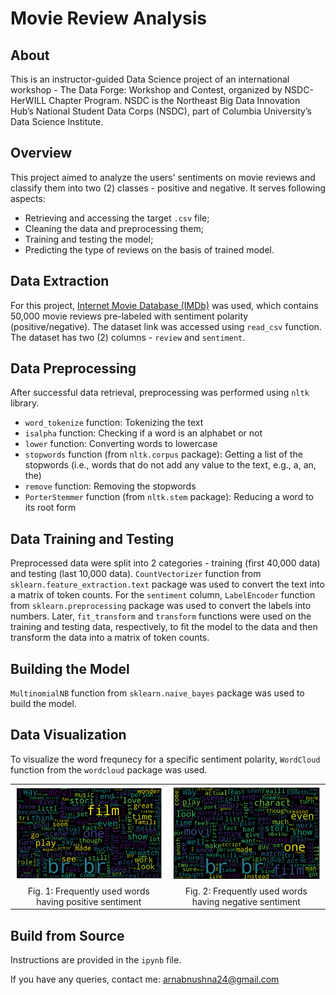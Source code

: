 # Movie Review Analysis

## About
This is an instructor-guided Data Science project of an international workshop - The Data Forge: Workshop and Contest, organized by NSDC-HerWILL Chapter Program. NSDC is the Northeast Big Data Innovation Hub’s National Student Data Corps (NSDC), part of Columbia University’s Data Science Institute.


## Overview
This project aimed to analyze the users' sentiments on movie reviews and classify them into two (2) classes - positive and negative. It serves following aspects:

* Retrieving and accessing the target `.csv` file;
* Cleaning the data and preprocessing them;
* Training and testing the model;
* Predicting the type of reviews on the basis of trained model.


## Data Extraction
For this project, [Internet Movie Database (IMDb)](https://raw.githubusercontent.com/meghjoshii/NSDC_DataScienceProjects_SentimentAnalysis/main/IMDB%20Dataset.csv) was used, which contains 50,000 movie reviews pre-labeled with sentiment polarity (positive/negative). The dataset link was accessed using `read_csv` function. The dataset has two (2) columns - `review` and `sentiment`.


## Data Preprocessing
After successful data retrieval, preprocessing was performed using `nltk` library.

* `word_tokenize` function: Tokenizing the text
* `isalpha` function: Checking if a word is an alphabet or not
* `lower` function: Converting words to lowercase
* `stopwords` function (from `nltk.corpus` package): Getting a list of the stopwords (i.e., words that do not add any value to the text, e.g., a, an, the)
* `remove` function: Removing the stopwords
* `PorterStemmer` function (from `nltk.stem` package): Reducing a word to its root form


## Data Training and Testing
Preprocessed data were split into 2 categories - training (first 40,000 data) and testing (last 10,000 data). `CountVectorizer` function from `sklearn.feature_extraction.text` package was used to convert the text into a matrix of token counts. For the `sentiment` column, `LabelEncoder` function from `sklearn.preprocessing` package was used to convert the labels into numbers. Later, `fit_transform` and `transform` functions were used on the training and testing data, respectively, to fit the model to the data and then transform the data into a matrix of token counts.


## Building the Model
`MultinomialNB` function from `sklearn.naive_bayes` package was used to build the model.


## Data Visualization
To visualize the word frequnecy for a specific sentiment polarity, `WordCloud` function from the `wordcloud` package was used.

<table>
  <tr>
    <td align="center"><img src="https://github.com/ArnabUshna24/Movie-Review-Analysis/blob/main/positive_sentiment.png" alt="Positive Sentiment" width="300"/></td>
    <td align="center"><img src="https://github.com/ArnabUshna24/Movie-Review-Analysis/blob/main/negative_sentiment.png" alt="Negative Sentiment" width="300"/></td>
  </tr>
  <tr>
    <td align="center"> Fig. 1: Frequently used words having positive sentiment </td>
    <td align="center"> Fig. 2: Frequently used words having negative sentiment </td>
  </tr>
</table>



## Build from Source
Instructions are provided in the `ipynb` file.


If you have any queries, contact me: arnabnushna24@gmail.com
